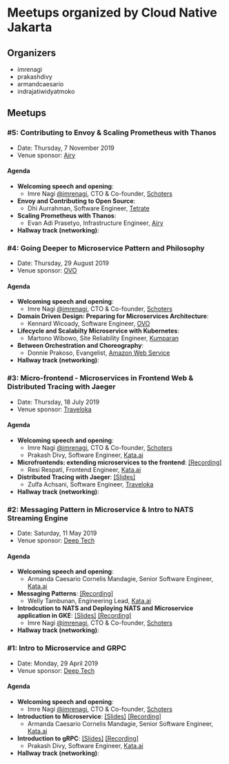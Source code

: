 # Meetups organized by Cloud Native Jakarta

## Organizers
- imrenagi
- prakashdivy
- armandcaesario
- indrajatiwidyatmoko

## Meetups

### #5: Contributing to Envoy & Scaling Prometheus with Thanos

- Date: Thursday, 7 November 2019
- Venue sponsor:  [Airy](https://www.airyrooms.com)

#### Agenda

- **Welcoming speech and opening**: 
	- Imre Nagi [@imrenagi](https://github.com/imrenagi), CTO & Co-founder, [Schoters](https://www.schoters.com)
- **Envoy and Contributing to Open Source**: 
	- Dhi Aurrahman, Software Engineer, [Tetrate](https://www.tetrate.io)
- **Scaling Prometheus with Thanos**: 
	- Evan Adi Prasetyo, Infrastructure Engineer, [Airy](https://www.airyrooms.com)
- **Hallway track (networking)**: 

### #4: Going Deeper to Microservice Pattern and Philosophy

- Date: Thursday, 29 August 2019
- Venue sponsor:  [OVO](https://www.ovo.id)

#### Agenda

- **Welcoming speech and opening**: 
	- Imre Nagi [@imrenagi](https://github.com/imrenagi), CTO & Co-founder, [Schoters](https://www.schoters.com)
- **Domain Driven Design: Preparing for Microservices Architecture**: 
	- Kennard Wicoady, Software Engineer, [OVO](https://www.ovo.id)
- **Lifecycle and Scalabilty Microservice with Kubernetes**: 
	- Martono Wibowo, Site Reliability Engineer, [Kumparan](https://www.kumparan.com)
- **Between Orchestration and Choreography**: 
	- Donnie Prakoso, Evangelist, [Amazon Web Service](https://www.amazon.com)
- **Hallway track (networking)**: 

### #3: Micro-frontend - Microservices in Frontend Web & Distributed Tracing with Jaeger

- Date: Thursday, 18 July 2019
- Venue sponsor:  [Traveloka](https://www.traveloka.com)

#### Agenda

- **Welcoming speech and opening**: 
	- Imre Nagi [@imrenagi](https://github.com/imrenagi), CTO & Co-founder, [Schoters](https://www.schoters.com)
	- Prakash Divy, Software Engineer, [Kata.ai](https://www.kata.ai)
- **Microfrontends: extending microservices to the frontend**:  [[Recording]](https://www.youtube.com/watch?v=FGQVGSJPjH0&t=25s)
	- Resi Respati, Frontend Engineer, [Kata.ai](https://www.kata.ai)
- **Distributed Tracing with Jaeger**:  [[Slides]](https://docs.google.com/presentation/d/1AKzNudQGLv8EZjnoAQkJjlt5ChtvfyAQ816kvjrTAxA/edit?usp=sharing)
	- Zulfa Achsani, Software Engineer, [Traveloka](https://www.traveloka.com)
- **Hallway track (networking)**: 

### #2: Messaging Pattern in Microservice & Intro to NATS Streaming Engine

- Date: Saturday, 11 May 2019
- Venue sponsor:  [Deep Tech](https://www.deeptech.id)

#### Agenda

- **Welcoming speech and opening**: 
	- Armanda Caesario Cornelis Mandagie, Senior Software Engineer, [Kata.ai](https://www.kata.ai)
- **Messaging Patterns**:  [[Recording]](https://www.youtube.com/watch?v=fszTBvZEZ_4)
	- Welly Tambunan, Engineering Lead, [Kata.ai](https://www.kata.ai)
- **Introdcution to NATS and Deploying NATS and Microservice application in GKE**:  [[Slides]](https://docs.google.com/presentation/d/1FtU8F2mDxe-U4cUBUHrpJmx6FTafUv0FETF1qcxobv4/edit?usp=sharing) [[Recording]](https://www.youtube.com/watch?v=w2J2S6v3K50)
	- Imre Nagi [@imrenagi](https://github.com/imrenagi), CTO & Co-founder, [Schoters](https://www.schoters.com)
- **Hallway track (networking)**: 

### #1: Intro to Microservice and GRPC

- Date: Monday, 29 April 2019
- Venue sponsor:  [Deep Tech](https://www.deeptech.id)

#### Agenda

- **Welcoming speech and opening**: 
	- Imre Nagi [@imrenagi](https://github.com/imrenagi), CTO & Co-founder, [Schoters](https://www.schoters.com)
- **Introduction to Microservice**:  [[Slides]](https://slides.com/armandcaesario/microservicebasic#/) [[Recording]](https://www.youtube.com/watch?v=D6WJcjVPDbI)
	- Armanda Caesario Cornelis Mandagie, Senior Software Engineer, [Kata.ai](https://www.kata.ai)
- **Introduction to gRPC**:  [[Slides]](https://www.slideshare.net/PrakashDivy/introduction-to-grpc) [[Recording]](https://www.youtube.com/watch?v=FeWwev0OBFA)
	- Prakash Divy, Software Engineer, [Kata.ai](https://www.kata.ai)
- **Hallway track (networking)**: 
